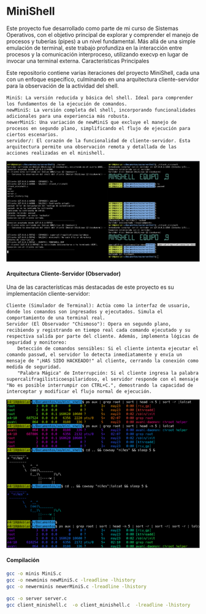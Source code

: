 # MiniShell
Este proyecto fue desarrollado como parte de mi curso de Sistemas Operativos, con el objetivo principal de explorar y comprender el manejo de procesos y tuberías (pipes) a un nivel fundamental. Más allá de una simple emulación de terminal, este trabajo profundiza en la interacción entre procesos y la comunicación interproceso, utilizando execvp en lugar de invocar una terminal externa.
Características Principales

Este repositorio contiene varias iteraciones del proyecto MiniShell, cada una con un enfoque específico, culminando en una arquitectura cliente-servidor para la observación de la actividad del shell.

    MiniS: La versión reducida y básica del shell. Ideal para comprender los fundamentos de la ejecución de comandos.
    newMiniS: La versión completa del shell, incorporando funcionalidades adicionales para una experiencia más robusta.
    newerMiniS: Una variación de newMiniS que excluye el manejo de procesos en segundo plano, simplificando el flujo de ejecución para ciertos escenarios.
    servidor/: El corazón de la funcionalidad de cliente-servidor. Esta arquitectura permite una observación remota y detallada de las acciones realizadas en el minishell.

![previw1](./preview1.png)

#### Arquitectura Cliente-Servidor (Observador)

Una de las características más destacadas de este proyecto es su implementación cliente-servidor:

    Cliente (Simulador de Terminal): Actúa como la interfaz de usuario, donde los comandos son ingresados y ejecutados. Simula el comportamiento de una terminal real.
    Servidor (El Observador "Chismoso"): Opera en segundo plano, recibiendo y registrando en tiempo real cada comando ejecutado y su respectiva salida por parte del cliente. Además, implementa lógicas de seguridad y monitoreo:
        Detección de comandos sensibles: Si el cliente intenta ejecutar el comando passwd, el servidor lo detecta inmediatamente y envía un mensaje de "¡HAS SIDO HACKEADO!" al cliente, cerrando la conexión como medida de seguridad.
        "Palabra Mágica" de Interrupción: Si el cliente ingresa la palabra supercalifragilisticoespilaridoso, el servidor responde con el mensaje "No es posible interrumpir con CTRL+C.", demostrando la capacidad de interceptar y modificar el flujo normal de ejecución.

![preview2](./preview2.png)

#### Compilación

```Bash
gcc -o minis MiniS.c
gcc -o newminis newMiniS.c -lreadline -lhistory
gcc -o newerminis newerMiniS.c -lreadline -lhistory
```

```Bash
gcc -o server server.c
gcc client_minishell.c  -o client_minishell.c  -lreadline -lhistory
```

